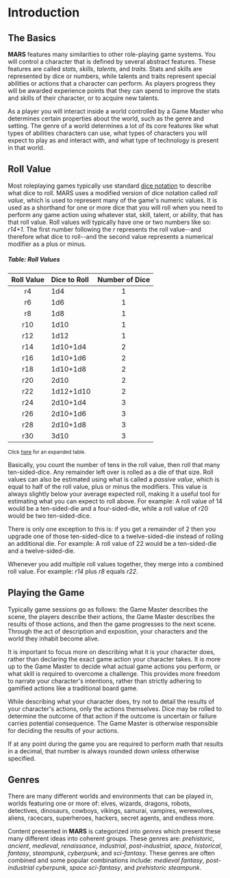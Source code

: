 # Introduction

## The Basics

**MARS** features many similarities to other role-playing game systems. You will control a character that is defined by several abstract features. These features are called *stats*, *skills*, *talents*, and *traits*. Stats and skills are represented by dice or numbers, while talents and traits represent special abilities or actions that a character can perform. As players progress they will be awarded experience points that they can spend to improve the stats and skills of their character, or to acquire new talents.

As a player you will interact inside a world controlled by a Game Master who determines certain properties about the world, such as the genre and setting. The genre of a world determines a lot of its core features like what types of abilities characters can use, what types of characters you will expect to play as and interact with, and what type of technology is present in that world.

## Roll Value

Most roleplaying games typically use standard [dice notation](https://en.wikipedia.org/wiki/Dice_notation) to describe what dice to roll. MARS uses a modified version of dice notation called *roll value*, which is used to represent many of the game's numeric values. It is used as a shorthand for one or more dice that you will roll when you need to perform any game action using whatever stat, skill, talent, or ability, that has that roll value. Roll values will typically have one or two numbers like so: *r14+1*. The first number following the *r* represents the roll value--and therefore what dice to roll--and the second value represents a numerical modifier as a plus or minus.

##### Table: Roll Values
| Roll Value | Dice to Roll | Number of Dice |
|:-:|:-|:-:|
| r4 | 1d4 | 1 |
| r6 | 1d6 | 1 |
| r8 | 1d8 | 1 |
| r10 | 1d10 | 1 |
| r12 | 1d12 | 1 |
| r14 | 1d10+1d4 | 2 |
| r16 | 1d10+1d6 | 2 |
| r18 | 1d10+1d8 | 2 |
| r20 | 2d10 | 2 |
| r22 | 1d12+1d10 | 2 |
| r24 | 2d10+1d4 | 3 |
| r26 | 2d10+1d6 | 3 |
| r28 | 2d10+1d8 | 3 |
| r30 | 3d10 | 3 |

<sup>Click [here](/Appendix/Expanded_Tables#table-roll-values-expanded) for an expanded table.</sup>

Basically, you count the number of tens in the roll value, then roll that many ten-sided-dice. Any remainder left over is rolled as a die of that size. Roll values can also be estimated using what is called a *passive value*, which is equal to half of the roll value, plus or minus the modifiers. This value is always slightly below your average expected roll, making it a useful tool for estimating what you can expect to roll above. For example: A roll value of 14 would be a ten-sided-die and a four-sided-die, while a roll value of r20 would be two ten-sided-dice.

There is only one exception to this is: if you get a remainder of 2 then you upgrade one of those ten-sided-dice to a twelve-sided-die instead of rolling an additional die. For example: A roll value of 22 would be a ten-sided-die and a twelve-sided-die.

Whenever you add multiple roll values together, they merge into a combined roll value. For example: *r14* plus *r8* equals *r22*.

<!--
### Stats

Stats represent the innate capabilities of a character. There are two types of stats: *primary stats* and *secondary stats*. Primary stats are represented by a roll value, and represent how well a character can perform universal tasks. Secondary stats are represented by either a roll value or flat numbers and are more specific properties of a character. While primary stats are something a character simply has, secondary stats are derived from other sources (such as primary stats).

### Skills

Skills represent what your character is practiced in. Like primary stats, skills are represented by a roll value. The two types of skills are *basic skills* and *complex skills*. Basic skills are tasks that anyone can perform, while complex skills can only be performed by characters that are at least trained in that skill. Some of the complex skills that a character can learn depend on the genre you are playing in. While someone who can cast spells might be more typical of a fantasy genre, it would not be as common in a modern genre.

### Talents

Talents are powerful abilities that characters can learn. They usually provide you the ability to perform unique actions that are not simple enough to be performed by skills, or are modifiers to how a character performs their normal abilities. Most talents that can be acquired are dependant on the type of genre you are playing (similar to complex skills).

### Traits

Traits are unique abilities that usually only belong to a single character. They are often an ability that a character can perform, or something they have that affects their life. They are opportunities to roleplay in a way that uniquely fits your character and help them differentiate from other characters that would otherwise be very similar to them.
-->

## Playing the Game

Typically game sessions go as follows: the Game Master describes the scene, the players describe their actions, the Game Master describes the results of those actions, and then the game progresses to the next scene. Through the act of description and exposition, your characters and the world they inhabit become alive.

It is important to focus more on describing what it is your character does, rather than declaring the exact game action your character takes. It is more up to the Game Master to decide what actual game actions you perform, or what skill is required to overcome a challenge. This provides more freedom to narrate your character's intentions, rather than strictly adhering to gamified actions like a traditional board game.

While describing what your character does, try not to detail the results of your character's actions, only the actions themselves. Dice may be rolled to determine the outcome of that action if the outcome is uncertain or failure carries potential consequence. The Game Master is otherwise responsible for deciding the results of your actions.

If at any point during the game you are required to perform math that results in a decimal, that number is always rounded down unless otherwise specified.

## Genres

There are many different worlds and environments that can be played in, worlds featuring one or more of: elves, wizards, dragons, robots, detectives, dinosaurs, cowboys, vikings, samurai, vampires, werewolves, aliens, racecars, superheroes, hackers, secret agents, and endless more.

Content presented in **MARS** is categorized into *genres* which present these many different ideas into coherent groups. These genres are: *prehistoric*, *ancient*, *medieval*, *renaissance*, *industrial*, *post-industrial*, *space*, *historical*, *fantasy*, *steampunk*, *cyberpunk*, and *sci-fantasy*. These genres are often combined and some popular combinations include: *medieval fantasy*, *post-industrial cyberpunk*, *space sci-fantasy*, and *prehistoric steampunk*.